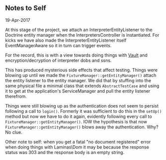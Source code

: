 ## Notes to Self

19-Apr-2017

At this stage of the project, we attach an InterpreterEntityListener to the Doctrine entity manager when the InterpretersController is instantiated. For kicks we have also made the InterpreterEntityListener itself EventManagerAware so it in turn can trigger events.

For the record, this is with a view towards doing things with [Vault](https://vaultproject.io) and encryption/decryption of interpreter dobs and ssns.

This has produced mysterious side effects that affect testing. Things were blowing up until we made the `FixtureManager::getEntityManager()` attach the entity listener to the entity manager. We did that by stuffing into the same physical file a minimal class that extends `AbstractTestCase` and using it to get at the application's ServiceManager and pull the entity listener therefrom.

Things were still blowing up as the authentication does not seem to persist following a call to `login()`. Formerly it was sufficient to do this in the `setUp()` method but now we have to do it again, evidently following every call to `FixtureManager::getEntityManager()`. IOW the hypothesis is that now  `FixtureManager::getEntityManager()` blows away the authentication. Why? No clue.

Other note to self:  when you get a fatal "no document registered" error when doing things with Laminas\Dom it may be because the response status was 303 and the response body is an empty string.

